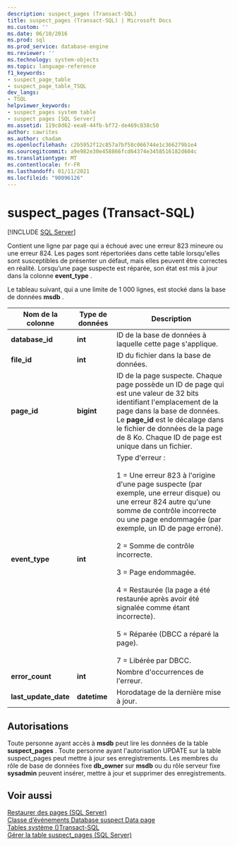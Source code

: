 ```yaml
---
description: suspect_pages (Transact-SQL)
title: suspect_pages (Transact-SQL) | Microsoft Docs
ms.custom: ''
ms.date: 06/10/2016
ms.prod: sql
ms.prod_service: database-engine
ms.reviewer: ''
ms.technology: system-objects
ms.topic: language-reference
f1_keywords:
- suspect_page_table
- suspect_page_table_TSQL
dev_langs:
- TSQL
helpviewer_keywords:
- suspect_pages system table
- suspect pages [SQL Server]
ms.assetid: 119c8d62-eea8-44fb-bf72-de469c838c50
author: cawrites
ms.author: chadam
ms.openlocfilehash: c2b5952f12c857a7bf58c066744e1c366279b1e4
ms.sourcegitcommit: a9e982e30e458866fcd64374e3458516182d604c
ms.translationtype: MT
ms.contentlocale: fr-FR
ms.lasthandoff: 01/11/2021
ms.locfileid: "98096126"
---
```

# <a name="suspect_pages-transact-sql"></a>suspect_pages (Transact-SQL)
[!INCLUDE [SQL Server](../../includes/applies-to-version/sqlserver.md)]

  Contient une ligne par page qui a échoué avec une erreur 823 mineure ou une erreur 824. Les pages sont répertoriées dans cette table lorsqu'elles sont susceptibles de présenter un défaut, mais elles peuvent être correctes en réalité. Lorsqu’une page suspecte est réparée, son état est mis à jour dans la colonne **event_type** .  
  
 Le tableau suivant, qui a une limite de 1 000 lignes, est stocké dans la base de données **msdb** .  
  
|Nom de la colonne|Type de données|Description|  
|-----------------|---------------|-----------------|  
|**database_id**|**int**|ID de la base de données à laquelle cette page s'applique.|  
|**file_id**|**int**|ID du fichier dans la base de données.|  
|**page_id**|**bigint**|ID de la page suspecte. Chaque page possède un ID de page qui est une valeur de 32 bits identifiant l'emplacement de la page dans la base de données. Le **page_id** est le décalage dans le fichier de données de la page de 8 Ko. Chaque ID de page est unique dans un fichier.|  
|**event_type**|**int**|Type d'erreur :<br /><br /> 1 = Une erreur 823 à l'origine d'une page suspecte (par exemple, une erreur disque) ou une erreur 824 autre qu'une somme de contrôle incorrecte ou une page endommagée (par exemple, un ID de page erroné).<br /><br /> 2 = Somme de contrôle incorrecte.<br /><br /> 3 = Page endommagée.<br /><br /> 4 = Restaurée (la page a été restaurée après avoir été signalée comme étant incorrecte).<br /><br /> 5 = Réparée (DBCC a réparé la page).<br /><br /> 7 = Libérée par DBCC.|  
|**error_count**|**int**|Nombre d'occurrences de l'erreur.|  
|**last_update_date**|**datetime**|Horodatage de la dernière mise à jour.|  
  
## <a name="permissions"></a>Autorisations  
 Toute personne ayant accès à **msdb** peut lire les données de la table **suspect_pages** . Toute personne ayant l'autorisation UPDATE sur la table suspect_pages peut mettre à jour ses enregistrements. Les membres du rôle de base de données fixe **db_owner** sur **msdb** ou du rôle serveur fixe **sysadmin** peuvent insérer, mettre à jour et supprimer des enregistrements.  
  
## <a name="see-also"></a>Voir aussi  
 [Restaurer des pages &#40;SQL Server&#41;](../../relational-databases/backup-restore/restore-pages-sql-server.md)   
 [Classe d’événements Database suspect Data page](../../relational-databases/event-classes/database-suspect-data-page-event-class.md)   
 [Tables système &#40;&#41;Transact-SQL ](../../relational-databases/system-tables/system-tables-transact-sql.md)   
 [Gérer la table suspect_pages &#40;SQL Server&#41;](../../relational-databases/backup-restore/manage-the-suspect-pages-table-sql-server.md)  
  
  
